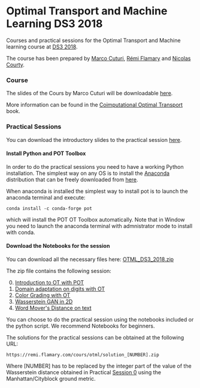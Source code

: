 # Optimal Transport and Machine Learning DS3 2018

Courses and practical sessions for the Optimal Transport and Machine learning course at [DS3 2018](http://www.ds3-datascience-polytechnique.fr).


The course has been prepared by [Marco Cuturi](http://marcocuturi.net/),
 [Rémi Flamary](http://remi.flamary.com/) and [Nicolas Courty](http://people.irisa.fr/Nicolas.Courty/).

### Course

The slides of the Cours by Marco Cuturi will be downloadable [here]().


More information can be found in the [Coimputational Optimal Transport](https://arxiv.org/pdf/1803.00567.pdf) book.


### Practical Sessions

You can download the introductory slides to the practical session [here]().


#### Install Python and POT Toolbox

In order to do the practical sessions you need to have a working Python installation. 
The simplest way on any OS is to install the [Anaconda](https://www.anaconda.com/download/) distribution that can be freely downloaded from [here](https://www.anaconda.com/download/).

When anaconda is installed the simplest way to install pot is to launch the anaconda terminal and execute:

```
conda install -c conda-forge pot 
```

which will install the POT OT Toolbox automatically. Note that in Window you need to launch the anaconda terminal with admnistrator mode to install with conda.

#### Download the Notebooks for the session

You can download all the necessary files here: [OTML_DS3_2018.zip](https://github.com/rflamary/OTML_DS3_2018/archive/master.zip)

The zip file contains the following session:

0. [Introduction to OT with POT](0_Intro_OT.ipynb)
1. [Domain adaptation on digits with OT](1_DomainAdaptation.ipynb)
2. [Color Grading with OT](2_ColorGrading.ipynb)
3. [Wasserstein GAN in 2D]()
4. [Word Mover's Distance on text]()

You can choose to do the practical session using the notebooks included or the python script. We recommend Notebooks for beginners. 

The solutions  for the practical sessions can be obtained at the following URL:

```
https://remi.flamary.com/cours/otml/solution_[NUMBER].zip
```

Where [NUMBER] has to be replaced by the integer part of the value of the Wasserstein distance obtained in Practical [Session 0](0_Intro_OT.ipynb) using the Manhattan/Cityblock ground metric.
